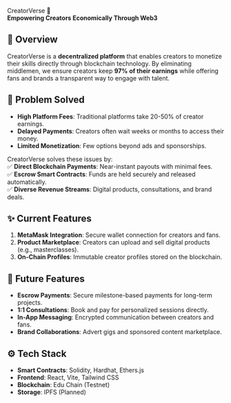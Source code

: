 CreatorVerse 🚀  
**Empowering Creators Economically Through Web3**  

## 🌟 Overview  
CreatorVerse is a **decentralized platform** that enables creators to monetize their skills directly through blockchain technology. By eliminating middlemen, we ensure creators keep **97% of their earnings** while offering fans and brands a transparent way to engage with talent.  

## 🎯 Problem Solved  
- **High Platform Fees**: Traditional platforms take 20-50% of creator earnings.  
- **Delayed Payments**: Creators often wait weeks or months to access their money.  
- **Limited Monetization**: Few options beyond ads and sponsorships.  

CreatorVerse solves these issues by:  
✅ **Direct Blockchain Payments**: Near-instant payouts with minimal fees.  
✅ **Escrow Smart Contracts**: Funds are held securely and released automatically.  
✅ **Diverse Revenue Streams**: Digital products, consultations, and brand deals.  

## ✨ Current Features  
1. **MetaMask Integration**: Secure wallet connection for creators and fans.  
2. **Product Marketplace**: Creators can upload and sell digital products (e.g., masterclasses).  
3. **On-Chain Profiles**: Immutable creator profiles stored on the blockchain.  

## 🚀 Future Features  
- **Escrow Payments**: Secure milestone-based payments for long-term projects.  
- **1:1 Consultations**: Book and pay for personalized sessions directly.  
- **In-App Messaging**: Encrypted communication between creators and fans.  
- **Brand Collaborations**: Advert gigs and sponsored content marketplace.  

## ⚙️ Tech Stack  
- **Smart Contracts**: Solidity, Hardhat, Ethers.js  
- **Frontend**: React, Vite, Tailwind CSS  
- **Blockchain**: Edu Chain (Testnet)  
- **Storage**: IPFS (Planned)  

